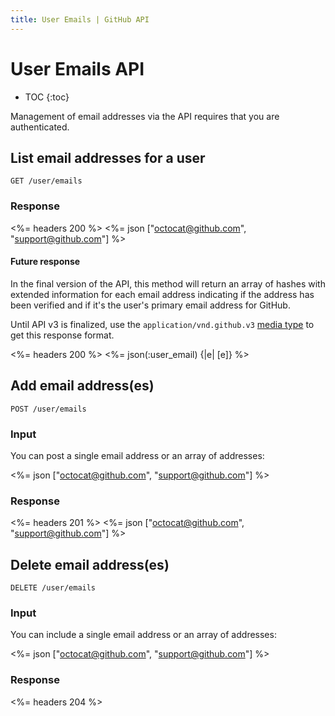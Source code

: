 ```yaml
---
title: User Emails | GitHub API
---
```


# User Emails API

* TOC
{:toc}

Management of email addresses via the API requires that you are
authenticated.

## List email addresses for a user

    GET /user/emails

### Response

<%= headers 200 %>
<%= json ["octocat@github.com", "support@github.com"] %>
<br>

#### Future response

In the final version of the API, this method will return an array of hashes
with extended information for each email address indicating if the address has
been verified and if it's the user's primary email address for GitHub.

Until API v3 is finalized, use the `application/vnd.github.v3`
[media type][media-types] to get this response format.

<%= headers 200 %>
<%= json(:user_email) {|e| [e]} %>

## Add email address(es)

    POST /user/emails

### Input

You can post a single email address or an array of addresses:

<%= json ["octocat@github.com", "support@github.com"] %>

### Response

<%= headers 201 %>
<%= json ["octocat@github.com", "support@github.com"] %>

## Delete email address(es)

    DELETE /user/emails

### Input

You can include a single email address or an array of addresses:

<%= json ["octocat@github.com", "support@github.com"] %>

### Response

<%= headers 204 %>


[media-types]: /v3/media
